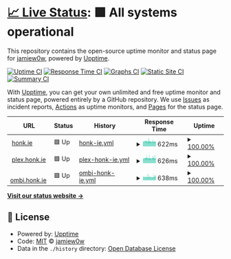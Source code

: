 # [📈 Live Status](https://status.honk.ie): <!--live status--> **🟩 All systems operational**

This repository contains the open-source uptime monitor and status page for [jamiew0w](jamie.ie), powered by [Upptime](https://github.com/upptime/upptime).

[![Uptime CI](https://github.com/jamiew0w/status.honk.ie/workflows/Uptime%20CI/badge.svg)](https://github.com/jamiew0w/status.honk.ie/actions?query=workflow%3A%22Uptime+CI%22)
[![Response Time CI](https://github.com/jamiew0w/status.honk.ie/workflows/Response%20Time%20CI/badge.svg)](https://github.com/jamiew0w/status.honk.ie/actions?query=workflow%3A%22Response+Time+CI%22)
[![Graphs CI](https://github.com/jamiew0w/status.honk.ie/workflows/Graphs%20CI/badge.svg)](https://github.com/jamiew0w/status.honk.ie/actions?query=workflow%3A%22Graphs+CI%22)
[![Static Site CI](https://github.com/jamiew0w/status.honk.ie/workflows/Static%20Site%20CI/badge.svg)](https://github.com/jamiew0w/status.honk.ie/actions?query=workflow%3A%22Static+Site+CI%22)
[![Summary CI](https://github.com/jamiew0w/status.honk.ie/workflows/Summary%20CI/badge.svg)](https://github.com/jamiew0w/status.honk.ie/actions?query=workflow%3A%22Summary+CI%22)

With [Upptime](https://upptime.js.org), you can get your own unlimited and free uptime monitor and status page, powered entirely by a GitHub repository. We use [Issues](https://github.com/jamiew0w/status.honk.ie/issues) as incident reports, [Actions](https://github.com/jamiew0w/status.honk.ie/actions) as uptime monitors, and [Pages](https://status.honk.ie) for the status page.

<!--start: status pages-->
<!-- This summary is generated by Upptime (https://github.com/upptime/upptime) -->
<!-- Do not edit this manually, your changes will be overwritten -->
<!-- prettier-ignore -->
| URL | Status | History | Response Time | Uptime |
| --- | ------ | ------- | ------------- | ------ |
| <img alt="" src="https://honk.ie/plugins/images/faviconCustom/favicon.ico" height="13"> [honk.ie](https://honk.ie) | 🟩 Up | [honk-ie.yml](https://github.com/jamiew0w/status.honk.ie/commits/HEAD/history/honk-ie.yml) | <details><summary><img alt="Response time graph" src="./graphs/honk-ie/response-time-week.png" height="20"> 622ms</summary><br><a href="https://status.honk.ie/history/honk-ie"><img alt="Response time 688" src="https://img.shields.io/endpoint?url=https%3A%2F%2Fraw.githubusercontent.com%2Fjamiew0w%2Fstatus.honk.ie%2FHEAD%2Fapi%2Fhonk-ie%2Fresponse-time.json"></a><br><a href="https://status.honk.ie/history/honk-ie"><img alt="24-hour response time 621" src="https://img.shields.io/endpoint?url=https%3A%2F%2Fraw.githubusercontent.com%2Fjamiew0w%2Fstatus.honk.ie%2FHEAD%2Fapi%2Fhonk-ie%2Fresponse-time-day.json"></a><br><a href="https://status.honk.ie/history/honk-ie"><img alt="7-day response time 622" src="https://img.shields.io/endpoint?url=https%3A%2F%2Fraw.githubusercontent.com%2Fjamiew0w%2Fstatus.honk.ie%2FHEAD%2Fapi%2Fhonk-ie%2Fresponse-time-week.json"></a><br><a href="https://status.honk.ie/history/honk-ie"><img alt="30-day response time 679" src="https://img.shields.io/endpoint?url=https%3A%2F%2Fraw.githubusercontent.com%2Fjamiew0w%2Fstatus.honk.ie%2FHEAD%2Fapi%2Fhonk-ie%2Fresponse-time-month.json"></a><br><a href="https://status.honk.ie/history/honk-ie"><img alt="1-year response time 688" src="https://img.shields.io/endpoint?url=https%3A%2F%2Fraw.githubusercontent.com%2Fjamiew0w%2Fstatus.honk.ie%2FHEAD%2Fapi%2Fhonk-ie%2Fresponse-time-year.json"></a></details> | <details><summary><a href="https://status.honk.ie/history/honk-ie">100.00%</a></summary><a href="https://status.honk.ie/history/honk-ie"><img alt="All-time uptime 100.00%" src="https://img.shields.io/endpoint?url=https%3A%2F%2Fraw.githubusercontent.com%2Fjamiew0w%2Fstatus.honk.ie%2FHEAD%2Fapi%2Fhonk-ie%2Fuptime.json"></a><br><a href="https://status.honk.ie/history/honk-ie"><img alt="24-hour uptime 100.00%" src="https://img.shields.io/endpoint?url=https%3A%2F%2Fraw.githubusercontent.com%2Fjamiew0w%2Fstatus.honk.ie%2FHEAD%2Fapi%2Fhonk-ie%2Fuptime-day.json"></a><br><a href="https://status.honk.ie/history/honk-ie"><img alt="7-day uptime 100.00%" src="https://img.shields.io/endpoint?url=https%3A%2F%2Fraw.githubusercontent.com%2Fjamiew0w%2Fstatus.honk.ie%2FHEAD%2Fapi%2Fhonk-ie%2Fuptime-week.json"></a><br><a href="https://status.honk.ie/history/honk-ie"><img alt="30-day uptime 100.00%" src="https://img.shields.io/endpoint?url=https%3A%2F%2Fraw.githubusercontent.com%2Fjamiew0w%2Fstatus.honk.ie%2FHEAD%2Fapi%2Fhonk-ie%2Fuptime-month.json"></a><br><a href="https://status.honk.ie/history/honk-ie"><img alt="1-year uptime 100.00%" src="https://img.shields.io/endpoint?url=https%3A%2F%2Fraw.githubusercontent.com%2Fjamiew0w%2Fstatus.honk.ie%2FHEAD%2Fapi%2Fhonk-ie%2Fuptime-year.json"></a></details>
| <img alt="" src="https://plex.honk.ie/web/favicon.ico" height="13"> [plex.honk.ie](https://plex.honk.ie/web/index.html) | 🟩 Up | [plex-honk-ie.yml](https://github.com/jamiew0w/status.honk.ie/commits/HEAD/history/plex-honk-ie.yml) | <details><summary><img alt="Response time graph" src="./graphs/plex-honk-ie/response-time-week.png" height="20"> 626ms</summary><br><a href="https://status.honk.ie/history/plex-honk-ie"><img alt="Response time 623" src="https://img.shields.io/endpoint?url=https%3A%2F%2Fraw.githubusercontent.com%2Fjamiew0w%2Fstatus.honk.ie%2FHEAD%2Fapi%2Fplex-honk-ie%2Fresponse-time.json"></a><br><a href="https://status.honk.ie/history/plex-honk-ie"><img alt="24-hour response time 607" src="https://img.shields.io/endpoint?url=https%3A%2F%2Fraw.githubusercontent.com%2Fjamiew0w%2Fstatus.honk.ie%2FHEAD%2Fapi%2Fplex-honk-ie%2Fresponse-time-day.json"></a><br><a href="https://status.honk.ie/history/plex-honk-ie"><img alt="7-day response time 626" src="https://img.shields.io/endpoint?url=https%3A%2F%2Fraw.githubusercontent.com%2Fjamiew0w%2Fstatus.honk.ie%2FHEAD%2Fapi%2Fplex-honk-ie%2Fresponse-time-week.json"></a><br><a href="https://status.honk.ie/history/plex-honk-ie"><img alt="30-day response time 631" src="https://img.shields.io/endpoint?url=https%3A%2F%2Fraw.githubusercontent.com%2Fjamiew0w%2Fstatus.honk.ie%2FHEAD%2Fapi%2Fplex-honk-ie%2Fresponse-time-month.json"></a><br><a href="https://status.honk.ie/history/plex-honk-ie"><img alt="1-year response time 623" src="https://img.shields.io/endpoint?url=https%3A%2F%2Fraw.githubusercontent.com%2Fjamiew0w%2Fstatus.honk.ie%2FHEAD%2Fapi%2Fplex-honk-ie%2Fresponse-time-year.json"></a></details> | <details><summary><a href="https://status.honk.ie/history/plex-honk-ie">100.00%</a></summary><a href="https://status.honk.ie/history/plex-honk-ie"><img alt="All-time uptime 100.00%" src="https://img.shields.io/endpoint?url=https%3A%2F%2Fraw.githubusercontent.com%2Fjamiew0w%2Fstatus.honk.ie%2FHEAD%2Fapi%2Fplex-honk-ie%2Fuptime.json"></a><br><a href="https://status.honk.ie/history/plex-honk-ie"><img alt="24-hour uptime 100.00%" src="https://img.shields.io/endpoint?url=https%3A%2F%2Fraw.githubusercontent.com%2Fjamiew0w%2Fstatus.honk.ie%2FHEAD%2Fapi%2Fplex-honk-ie%2Fuptime-day.json"></a><br><a href="https://status.honk.ie/history/plex-honk-ie"><img alt="7-day uptime 100.00%" src="https://img.shields.io/endpoint?url=https%3A%2F%2Fraw.githubusercontent.com%2Fjamiew0w%2Fstatus.honk.ie%2FHEAD%2Fapi%2Fplex-honk-ie%2Fuptime-week.json"></a><br><a href="https://status.honk.ie/history/plex-honk-ie"><img alt="30-day uptime 100.00%" src="https://img.shields.io/endpoint?url=https%3A%2F%2Fraw.githubusercontent.com%2Fjamiew0w%2Fstatus.honk.ie%2FHEAD%2Fapi%2Fplex-honk-ie%2Fuptime-month.json"></a><br><a href="https://status.honk.ie/history/plex-honk-ie"><img alt="1-year uptime 100.00%" src="https://img.shields.io/endpoint?url=https%3A%2F%2Fraw.githubusercontent.com%2Fjamiew0w%2Fstatus.honk.ie%2FHEAD%2Fapi%2Fplex-honk-ie%2Fuptime-year.json"></a></details>
| <img alt="" src="https://ombi.honk.ie/images/favicon/favicon.ico" height="13"> [ombi.honk.ie](https://ombi.honk.ie) | 🟩 Up | [ombi-honk-ie.yml](https://github.com/jamiew0w/status.honk.ie/commits/HEAD/history/ombi-honk-ie.yml) | <details><summary><img alt="Response time graph" src="./graphs/ombi-honk-ie/response-time-week.png" height="20"> 638ms</summary><br><a href="https://status.honk.ie/history/ombi-honk-ie"><img alt="Response time 662" src="https://img.shields.io/endpoint?url=https%3A%2F%2Fraw.githubusercontent.com%2Fjamiew0w%2Fstatus.honk.ie%2FHEAD%2Fapi%2Fombi-honk-ie%2Fresponse-time.json"></a><br><a href="https://status.honk.ie/history/ombi-honk-ie"><img alt="24-hour response time 633" src="https://img.shields.io/endpoint?url=https%3A%2F%2Fraw.githubusercontent.com%2Fjamiew0w%2Fstatus.honk.ie%2FHEAD%2Fapi%2Fombi-honk-ie%2Fresponse-time-day.json"></a><br><a href="https://status.honk.ie/history/ombi-honk-ie"><img alt="7-day response time 638" src="https://img.shields.io/endpoint?url=https%3A%2F%2Fraw.githubusercontent.com%2Fjamiew0w%2Fstatus.honk.ie%2FHEAD%2Fapi%2Fombi-honk-ie%2Fresponse-time-week.json"></a><br><a href="https://status.honk.ie/history/ombi-honk-ie"><img alt="30-day response time 674" src="https://img.shields.io/endpoint?url=https%3A%2F%2Fraw.githubusercontent.com%2Fjamiew0w%2Fstatus.honk.ie%2FHEAD%2Fapi%2Fombi-honk-ie%2Fresponse-time-month.json"></a><br><a href="https://status.honk.ie/history/ombi-honk-ie"><img alt="1-year response time 662" src="https://img.shields.io/endpoint?url=https%3A%2F%2Fraw.githubusercontent.com%2Fjamiew0w%2Fstatus.honk.ie%2FHEAD%2Fapi%2Fombi-honk-ie%2Fresponse-time-year.json"></a></details> | <details><summary><a href="https://status.honk.ie/history/ombi-honk-ie">100.00%</a></summary><a href="https://status.honk.ie/history/ombi-honk-ie"><img alt="All-time uptime 100.00%" src="https://img.shields.io/endpoint?url=https%3A%2F%2Fraw.githubusercontent.com%2Fjamiew0w%2Fstatus.honk.ie%2FHEAD%2Fapi%2Fombi-honk-ie%2Fuptime.json"></a><br><a href="https://status.honk.ie/history/ombi-honk-ie"><img alt="24-hour uptime 100.00%" src="https://img.shields.io/endpoint?url=https%3A%2F%2Fraw.githubusercontent.com%2Fjamiew0w%2Fstatus.honk.ie%2FHEAD%2Fapi%2Fombi-honk-ie%2Fuptime-day.json"></a><br><a href="https://status.honk.ie/history/ombi-honk-ie"><img alt="7-day uptime 100.00%" src="https://img.shields.io/endpoint?url=https%3A%2F%2Fraw.githubusercontent.com%2Fjamiew0w%2Fstatus.honk.ie%2FHEAD%2Fapi%2Fombi-honk-ie%2Fuptime-week.json"></a><br><a href="https://status.honk.ie/history/ombi-honk-ie"><img alt="30-day uptime 100.00%" src="https://img.shields.io/endpoint?url=https%3A%2F%2Fraw.githubusercontent.com%2Fjamiew0w%2Fstatus.honk.ie%2FHEAD%2Fapi%2Fombi-honk-ie%2Fuptime-month.json"></a><br><a href="https://status.honk.ie/history/ombi-honk-ie"><img alt="1-year uptime 100.00%" src="https://img.shields.io/endpoint?url=https%3A%2F%2Fraw.githubusercontent.com%2Fjamiew0w%2Fstatus.honk.ie%2FHEAD%2Fapi%2Fombi-honk-ie%2Fuptime-year.json"></a></details>

<!--end: status pages-->

[**Visit our status website →**](https://status.honk.ie)

## 📄 License

- Powered by: [Upptime](https://github.com/upptime/upptime)
- Code: [MIT](./LICENSE) © [jamiew0w](jamie.ie)
- Data in the `./history` directory: [Open Database License](https://opendatacommons.org/licenses/odbl/1-0/)
